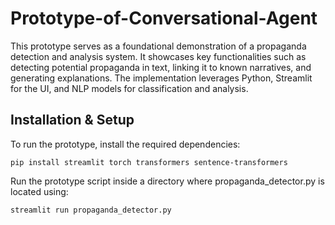 # Prototype-of-Conversational-Agent
This prototype serves as a foundational demonstration of a propaganda detection and analysis system. It showcases key functionalities such as detecting potential propaganda in text, linking it to known narratives, and generating explanations. The implementation leverages Python, Streamlit for the UI, and NLP models for classification and analysis.

## Installation & Setup
To run the prototype, install the required dependencies:

```pip install streamlit torch transformers sentence-transformers```


Run the prototype script inside a directory where propaganda_detector.py is located using:

```streamlit run propaganda_detector.py```
